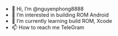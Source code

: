 - 👋 Hi, I’m @nguyenphong8888
- 👀 I’m interested in building ROM Android
- 🌱 I’m currently learning build ROM, Xcode
- 📫 How to reach me TeleGram

<!---
nguyenphong8888/nguyenphong8888 is a ✨ special ✨ repository because its `README.md` (this file) appears on your GitHub profile.
You can click the Preview link to take a look at your changes.
--->
